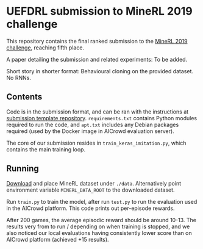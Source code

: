 # UEFDRL submission to MineRL 2019 challenge
This repository contains the final ranked submission to the [MineRL 2019 challenge](https://www.aicrowd.com/challenges/neurips-2019-minerl-competition),
reaching fifth place. 

A paper detailing the submission and related experiments: To be added.

Short story in shorter format: Behavioural cloning on the provided dataset. No RNNs.

## Contents

Code is in the submission format, and can be ran with the instructions at [submission template repository](https://github.com/minerllabs/competition_submission_starter_template).
`requirements.txt` contains Python modules required to run the code, and `apt.txt` includes any Debian packages required (used by the Docker image in AICrowd evaluation server).

The core of our submission resides in `train_keras_imitation.py`, which contains the main training loop. 

## Running

[Download](http://minerl.io/dataset/) and place MineRL dataset under `./data`. Alternatively point environment variable `MINERL_DATA_ROOT` to the downloaded dataset.

Run `train.py` to train the model, after run `test.py` to run the evaluation used in the AICrowd platform. This code prints out per-episode rewards.

After 200 games, the average episodic reward should be around 10-13. The results very from to run / depending on when training is stopped, and we also
noticed our local evaluations having consistently lower score than on AICrowd platform (achieved +15 results).
